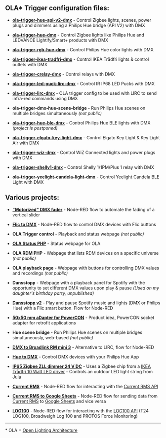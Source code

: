 ## OLA* Trigger configuration files: 

* **[ola-trigger-hue-api-v2-dmx](https://github.com/gobo-ws/ola-trigger-hue-api-v2-dmx)** - Control Zigbee lights, scenes, power plugs and dimmers using a Philips Hue bridge (API V2) with DMX
* **[ola-trigger-hue-dmx](https://github.com/gobo-ws/ola-trigger-hue-dmx)** - Control Zigbee lights like Philips Hue and LEDVANCE Lightify/Smart+ products with DMX
* **[ola-trigger-rgb-hue-dmx](https://github.com/gobo-ws/ola-trigger-rgb-hue-dmx)** - Control Philips Hue color lights with DMX
* **[ola-trigger-ikea-tradfri-dmx](https://github.com/gobo-ws/ola-trigger-ikea-tradfri-dmx)** - Control IKEA Trådfri lights & control outlets with DMX
* **[ola-trigger-crelay-dmx](https://github.com/gobo-ws/ola-trigger-crelay-dmx)** - Control relays with DMX
* **[ola-trigger-led-puck-lirc-dmx](https://github.com/gobo-ws/ola-trigger-led-puck-lirc-dmx)** - Control IR IP68 LED Pucks with DMX
* **[ola-trigger-lirc-dmx](https://github.com/gobo-ws/ola-trigger-lirc-dmx)** - OLA trigger config to be used with LIRC to send infra-red commands using DMX
* **ola-trigger-dmx-hue-scene-bridge** - Run Philips Hue scenes on multiple bridges simultaneously *(not public)*

* **[ola-trigger-hue-ble-dmx](https://github.com/gobo-ws/ola-trigger-hue-ble-dmx)** - Control Philips Hue BLE lights with DMX *(project is postponed)*
* **[ola-trigger-elgato-key-light-dmx](https://github.com/gobo-ws/ola-trigger-elgato-key-light-dmx)** - Control Elgato Key Light & Key Light Air with DMX
* **[ola-trigger-wiz-dmx](https://github.com/gobo-ws/ola-trigger-wiz-light-dmx)** - Control WiZ Connected lights and power plugs with DMX
* **[ola-trigger-shelly1-dmx](https://github.com/gobo-ws/ola-trigger-shelly1-dmx)** - Control Shelly 1/1PM/Plus 1 relay with DMX
* **[ola-trigger-yeelight-candela-light-dmx](https://github.com/gobo-ws/ola-trigger-yeelight-candela-light-dmx)** - Control Yeelight Candela BLE Light with DMX
  
  
    
  
## Various projects:  

* **["Motorized" DMX fader](https://flows.nodered.org/flow/30a25787d05e26a6b1cecddb861a4d1a)** - Node-RED flow to automate the fading of a vertical slider
* **[Flic to DMX](https://github.com/gobo-ws/flic-dmx)** - Node-RED flow to control DMX devices with Flic buttons

* **OLA Trigger control** - Playback and status webpage *(not public)*
* **[OLA Status PHP](https://github.com/gobo-ws/misc/blob/master/ola_status.php)** - Status webpage for OLA
* **OLA RDM PHP** - Webpage that lists RDM devices on a specific universe *(not public)*
* **OLA playback page** - Webpage with buttons for controlling DMX values and recordings *(not public)*
* **Dansstopp** - Webpage with a playback panel for Spotify with the opportunity to set different DMX values upon play & pause *(Used on my daughter's birthday party, unpublished)*
* [**Dansstopp v2**](flic_spotify_hue_flow.json) - Play and pause Spotify music and lights (DMX or Philips Hue) with a Flic smart button. Flow for Node-RED
* [**50x50 mm aDapter for PowerCON**](50x50_mm_aDapter_pub.pdf) - Product idea, PowerCON socket adapter for retrofit applications
* **Hue scene bridge** - Run Philips Hue scenes on multiple bridges simultaneously, web-based *(not public)*
* [**DMX to Broadlink RM mini 3**](https://github.com/gobo-ws/ola-trigger-led-puck-broadlink-rm3-dmx) - Alternative to LIRC, flow for Node-RED  
* [**Hue to DMX**](Hue_to_DMX.md) - Control DMX devices with your Philips Hue App
* [**IP65 Zigbee ZLL dimmer 24 V DC**](https://github.com/gobo-ws/misc/blob/master/gobo_ws_IP65_Zigbee_ZLL_dimmer.jpg) - Uses a Zigbee chip from a [IKEA Trådfri 10 Watt LED driver](https://www.ikea.com/se/sv/p/tradfri-driver-foer-tradloes-styrning-gra-50356187/) - Controls an outdoor LED light string from [Jula](https://www.jula.se/catalog/hem-och-hushall/jul/julbelysning/ljusslingor-utomhus/ljusslinga-led-425433/)
* **[Current RMS](https://flows.nodered.org/flow/0be5feb1d68526c1c60e6d39d630fb47)** - Node-RED flow for interacting with the [Current RMS API](https://api.current-rms.com/doc)
* **[Current RMS to Google Sheets](https://flows.nodered.org/flow/5450c14665d41eef3b88ee8cb3992504)** - Node-RED flow for sending data from [Current RMS](https://current-rms.com/) to [Google Sheets](https://docs.google.com/spreadsheets) and vice versa 
* **[LOG100](log100.md)** - Node-RED flow for interacting with the [LOG100 API](https://www.mantracourt.com/software/t24-range/t24log100-channel-data-logging-visualisation-software) (T24 LOG100, Broadweigh Log 100 and PROTOS Force Monitoring)      
---  

&ast; OLA = [Open Lighting Architecture](https://www.openlighting.org/ola/)
